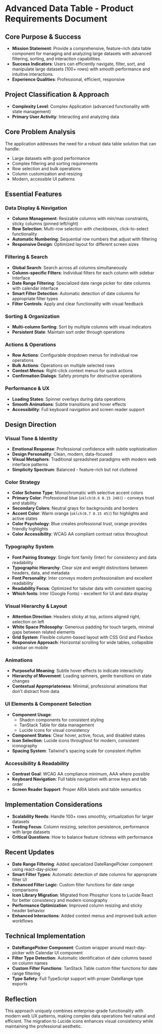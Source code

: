 # Advanced Data Table - Product Requirements Document

## Core Purpose & Success
- **Mission Statement**: Provide a comprehensive, feature-rich data table component for managing and analyzing large datasets with advanced filtering, sorting, and interaction capabilities.
- **Success Indicators**: Users can efficiently navigate, filter, sort, and manipulate large datasets (100+ rows) with smooth performance and intuitive interactions.
- **Experience Qualities**: Professional, efficient, responsive

## Project Classification & Approach
- **Complexity Level**: Complex Application (advanced functionality with state management)
- **Primary User Activity**: Interacting and analyzing data

## Core Problem Analysis
The application addresses the need for a robust data table solution that can handle:
- Large datasets with good performance
- Complex filtering and sorting requirements
- Row selection and bulk operations
- Column customization and resizing
- Modern, accessible UI patterns

## Essential Features

### Data Display & Navigation
- **Column Management**: Resizable columns with min/max constraints, sticky columns (pinned left/right)
- **Row Selection**: Multi-row selection with checkboxes, click-to-select functionality
- **Automatic Numbering**: Sequential row numbers that adjust with filtering
- **Responsive Design**: Optimized layout for different screen sizes

### Filtering & Search
- **Global Search**: Search across all columns simultaneously
- **Column-specific Filters**: Individual filters for each column with sidebar interface
- **Date Range Filtering**: Specialized date range picker for date columns with calendar interface
- **Smart Filter Detection**: Automatic detection of date columns for appropriate filter types
- **Filter Controls**: Apply and clear functionality with visual feedback

### Sorting & Organization
- **Multi-column Sorting**: Sort by multiple columns with visual indicators
- **Persistent State**: Maintain sort order through operations

### Actions & Operations
- **Row Actions**: Configurable dropdown menus for individual row operations
- **Bulk Actions**: Operations on multiple selected rows
- **Context Menus**: Right-click context menus for quick actions
- **Confirmation Dialogs**: Safety prompts for destructive operations

### Performance & UX
- **Loading States**: Spinner overlays during data operations
- **Smooth Animations**: Subtle transitions and hover effects
- **Accessibility**: Full keyboard navigation and screen reader support

## Design Direction

### Visual Tone & Identity
- **Emotional Response**: Professional confidence with subtle sophistication
- **Design Personality**: Clean, modern, data-focused
- **Visual Metaphors**: Traditional spreadsheet paradigms with modern web interface patterns
- **Simplicity Spectrum**: Balanced - feature-rich but not cluttered

### Color Strategy
- **Color Scheme Type**: Monochromatic with selective accent colors
- **Primary Color**: Professional blue (`oklch(0.6 0.15 240)`) - conveys trust and stability
- **Secondary Colors**: Neutral grays for backgrounds and borders
- **Accent Color**: Warm orange (`oklch(0.7 0.15 45)`) for highlights and active states
- **Color Psychology**: Blue creates professional trust, orange provides friendly highlights
- **Color Accessibility**: WCAG AA compliant contrast ratios throughout

### Typography System
- **Font Pairing Strategy**: Single font family (Inter) for consistency and data readability
- **Typographic Hierarchy**: Clear size and weight distinctions between headers, data, and metadata
- **Font Personality**: Inter conveys modern professionalism and excellent readability
- **Readability Focus**: Optimized for tabular data with consistent spacing
- **Which fonts**: Inter (Google Fonts) - excellent for UI and data display

### Visual Hierarchy & Layout
- **Attention Direction**: Headers sticky at top, actions aligned right, selection on left
- **White Space Philosophy**: Generous padding for touch targets, minimal gaps between related elements
- **Grid System**: Flexible column-based layout with CSS Grid and Flexbox
- **Responsive Approach**: Horizontal scrolling for wide tables, collapsible sidebar on mobile

### Animations
- **Purposeful Meaning**: Subtle hover effects to indicate interactivity
- **Hierarchy of Movement**: Loading spinners, gentle transitions on state changes
- **Contextual Appropriateness**: Minimal, professional animations that don't distract from data

### UI Elements & Component Selection
- **Component Usage**: 
  - Shadcn components for consistent styling
  - TanStack Table for data management
  - Lucide icons for visual consistency
- **Component States**: Clear hover, active, focus, and disabled states
- **Icon Selection**: Lucide icons throughout for modern, consistent iconography
- **Spacing System**: Tailwind's spacing scale for consistent rhythm

### Accessibility & Readability
- **Contrast Goal**: WCAG AA compliance minimum, AAA where possible
- **Keyboard Navigation**: Full table navigation with arrow keys and tab order
- **Screen Reader Support**: Proper ARIA labels and table semantics

## Implementation Considerations
- **Scalability Needs**: Handle 100+ rows smoothly, virtualization for larger datasets
- **Testing Focus**: Column resizing, selection persistence, performance with large datasets
- **Critical Questions**: How to balance feature richness with performance

## Recent Updates
- **Date Range Filtering**: Added specialized DateRangePicker component using react-day-picker
- **Smart Filter Types**: Automatic detection of date columns for appropriate filter UI
- **Enhanced Filter Logic**: Custom filter functions for date range comparisons
- **Icon Library Migration**: Migrated from Phosphor Icons to Lucide React for better consistency and modern iconography
- **Performance Optimization**: Improved column resizing and sticky header behavior
- **Enhanced Interactions**: Added context menus and improved bulk action workflows

## Technical Implementation
- **DateRangePicker Component**: Custom wrapper around react-day-picker with Calendar UI component
- **Filter Type Detection**: Automatic identification of date columns based on column names
- **Custom Filter Functions**: TanStack Table custom filter functions for date range filtering
- **Type Safety**: Full TypeScript support with proper DateRange type exports

## Reflection
This approach uniquely combines enterprise-grade functionality with modern web UX patterns, making complex data operations feel natural and efficient. The migration to Lucide icons enhances visual consistency while maintaining the professional aesthetic.